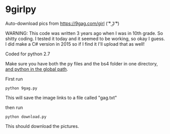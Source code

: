 # 9girlpy
Auto-download pics from https://9gag.com/girl ( ͡° ͜ʖ ͡°)

WARNING: This code was written 3 years ago when I was in 10th grade. So shitty coding. I tested it today and it seemed to be working, so okay I guess. 
I did make a C# version in 2015 so if I find it I'll upload that as well!

Coded for python 2.7

Make sure you have both the py files and the bs4 folder in one directory, [and python in the global path](https://superuser.com/questions/143119/how-to-add-python-to-the-windows-path).

First run 

`python 9gag.py`

This will save the image links to a file called "gag.txt"

then run 

`python download.py`

This should download the pictures. 
